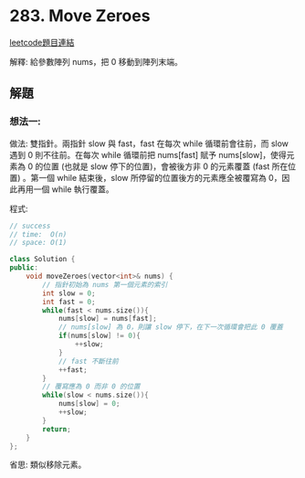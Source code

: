 # 283. Move Zeroes

[leetcode題目連結](https://leetcode.com/problems/move-zeroes/)

解釋: 給參數陣列 nums，把 0 移動到陣列末端。

## 解題

### 想法一:

做法: 雙指針。兩指針 slow 與 fast，fast 在每次 while 循環前會往前，而 slow 遇到 0 則不往前。在每次 while 循環前把 nums[fast] 賦予 nums[slow]，使得元素為 0 的位置 (也就是 slow 停下的位置)，會被後方非 0 的元素覆蓋 (fast 所在位置) 。第一個 while 結束後，slow 所停留的位置後方的元素應全被覆寫為 0，因此再用一個 while 執行覆蓋。

程式:

```c++
// success
// time:  O(n)
// space: O(1) 

class Solution {
public:
    void moveZeroes(vector<int>& nums) {
        // 指針初始為 nums 第一個元素的索引
        int slow = 0;
        int fast = 0;
        while(fast < nums.size()){
            nums[slow] = nums[fast];
            // nums[slow] 為 0，則讓 slow 停下，在下一次循環會把此 0 覆蓋
            if(nums[slow] != 0){
                ++slow;
            }
            // fast 不斷往前
            ++fast;
        }
        // 覆寫應為 0 而非 0 的位置
        while(slow < nums.size()){
            nums[slow] = 0;
            ++slow;
        }
        return;
    }
};
```

省思: 類似移除元素。

<!--

<br/>

### 想法二:

做法:

程式:

```c++
// success
// time:  O()
// space: O()


```

省思: 

<br/>

<!--
### 網路解一:

```c++

```
-->
